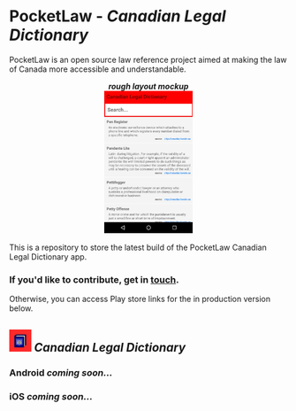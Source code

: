 # PocketLaw - ***Canadian Legal Dictionary***
PocketLaw is an open source law reference project aimed at making the law of Canada more accessible and understandable.

<p align="center">
  <b><i>rough layout mockup</i></b><br>
  <img src="https://github.com/pocket-law/canadian-legal-dictionary/blob/master/screenshots/roughlayout.jpg" width="160">
</p>

This is a repository to store the latest build of the PocketLaw Canadian Legal Dictionary app. 

### If you'd like to contribute, get in <a href="mailto:ggdev3@gmail.com">touch</a>.

Otherwise, you can access Play store links for the in production version below.

## <img src="https://github.com/pocket-law/canadian-legal-dictionary/blob/master/screenshots/logos/logo.png" width="40"> <i>Canadian Legal Dictionary</i>

### **Android** *coming soon...*

### **iOS** *coming soon...*




